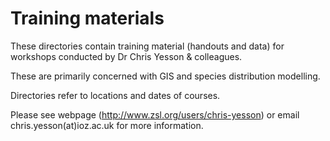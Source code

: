 Training materials
==================

These directories contain training material (handouts and data) for workshops conducted by Dr Chris Yesson & colleagues.

These are primarily concerned with GIS and species distribution modelling.

Directories refer to locations and dates of courses.

Please see webpage (http://www.zsl.org/users/chris-yesson) or email chris.yesson(at)ioz.ac.uk for more information.


